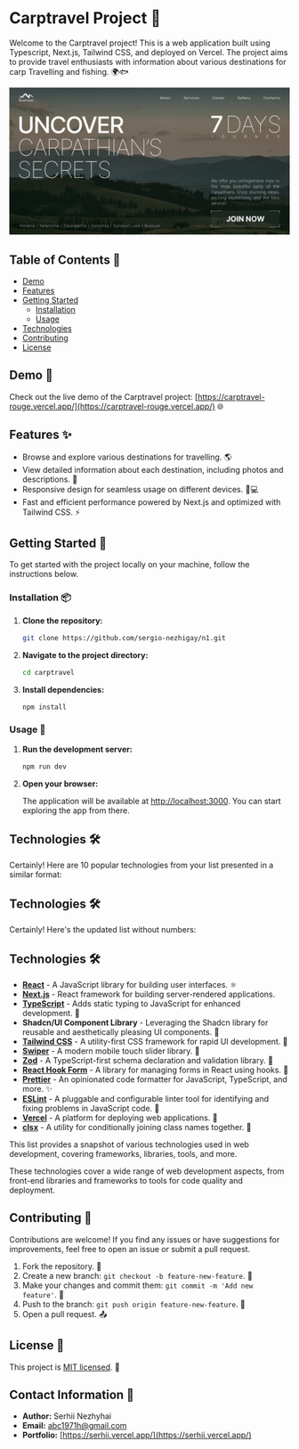 # Carptravel Project 🎣

Welcome to the Carptravel project! This is a web application built using Typescript, Next.js, Tailwind CSS, and deployed on Vercel. The project aims to provide travel enthusiasts with information about various destinations for carp Travelling and fishing. 🌍🐟

![site screenshot](./public/meta/opengraph-image.jpg)

## Table of Contents 📜

- [Demo](#demo)
- [Features](#features)
- [Getting Started](#getting-started)
  - [Installation](#installation)
  - [Usage](#usage)
- [Technologies](#technologies)
- [Contributing](#contributing)
- [License](#license)

## Demo 🚀

Check out the live demo of the Carptravel project: [https://carptravel-rouge.vercel.app/](https://carptravel-rouge.vercel.app/) 🌐

## Features ✨

- Browse and explore various destinations for travelling. 🌎
- View detailed information about each destination, including photos and descriptions. 📸
- Responsive design for seamless usage on different devices. 📱💻
- Fast and efficient performance powered by Next.js and optimized with Tailwind CSS. ⚡

## Getting Started 🚀

To get started with the project locally on your machine, follow the instructions below.

### Installation 📦

1. **Clone the repository:**

   ```bash
   git clone https://github.com/sergio-nezhigay/n1.git
   ```

2. **Navigate to the project directory:**

   ```bash
   cd carptravel
   ```

3. **Install dependencies:**

   ```bash
   npm install
   ```

### Usage 🏃

1. **Run the development server:**

   ```bash
   npm run dev
   ```

2. **Open your browser:**

   The application will be available at [http://localhost:3000](http://localhost:3000). You can start exploring the app from there.

## Technologies 🛠️

Certainly! Here are 10 popular technologies from your list presented in a similar format:

## Technologies 🛠️

Certainly! Here's the updated list without numbers:

## Technologies 🛠️

- **[React](https://reactjs.org/)** - A JavaScript library for building user interfaces. ⚛️
- **[Next.js](https://nextjs.org/)** - React framework for building server-rendered applications.
- **[TypeScript](https://www.typescriptlang.org/)** - Adds static typing to JavaScript for enhanced development. 📝
- **Shadcn/UI Component Library** - Leveraging the Shadcn library for reusable and aesthetically pleasing UI components. 🧰
- **[Tailwind CSS](https://tailwindcss.com/)** - A utility-first CSS framework for rapid UI development. 🎨
- **[Swiper](https://swiperjs.com/)** - A modern mobile touch slider library. 📱
- **[Zod](https://github.com/colinhacks/zod)** - A TypeScript-first schema declaration and validation library. 🚀
- **[React Hook Form](https://react-hook-form.com/)** - A library for managing forms in React using hooks. 📝
- **[Prettier](https://prettier.io/)** - An opinionated code formatter for JavaScript, TypeScript, and more. ✨
- **[ESLint](https://eslint.org/)** - A pluggable and configurable linter tool for identifying and fixing problems in JavaScript code. 🧹
- **[Vercel](https://vercel.com/)** - A platform for deploying web applications. 🚀
- **[clsx](https://github.com/lukeed/clsx)** - A utility for conditionally joining class names together. 🧩

This list provides a snapshot of various technologies used in web development, covering frameworks, libraries, tools, and more.

These technologies cover a wide range of web development aspects, from front-end libraries and frameworks to tools for code quality and deployment.

## Contributing 🤝

Contributions are welcome! If you find any issues or have suggestions for improvements, feel free to open an issue or submit a pull request.

1. Fork the repository. 🍴
2. Create a new branch: `git checkout -b feature-new-feature`. 🌿
3. Make your changes and commit them: `git commit -m 'Add new feature'`. 💬
4. Push to the branch: `git push origin feature-new-feature`. 🚀
5. Open a pull request. 📤

## License 📃

This project is [MIT licensed](LICENSE). 📜

## Contact Information 📧

- **Author:** Serhii Nezhyhai
- **Email:** [abc1971h@gmail.com](mailto:abc1971h@gmail.com)
- **Portfolio:** [https://serhii.vercel.app/](https://serhii.vercel.app/)
